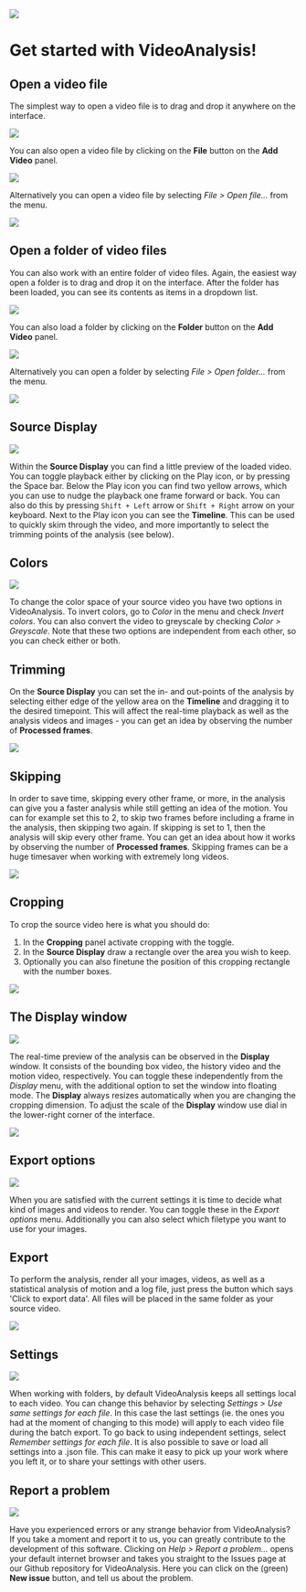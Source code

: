 ![](img/ritmo.png)

# Get started with VideoAnalysis!

## Open a video file

The simplest way to open a video file is to drag and drop it anywhere on the interface.

![](img/01_open_file_dragdrop.gif)

You can also open a video file by clicking on the **File** button on the **Add Video** panel.

![](img/01_open_file_UI.gif)

Alternatively you can open a video file by selecting _File \> Open
file\..._ from the menu.

![](img/01_open_file_menu.png)

## Open a folder of video files

You can also work with an entire folder of video files. Again, the
easiest way open a folder is to drag and drop it on the interface. After the folder has been loaded, you can see its contents as items in a dropdown list.

![](img/02_open_folder_dragdrop.gif)

You can also load a folder by clicking on the **Folder** button on the **Add Video** panel.

![](img/02_open_folder_UI.gif)

Alternatively you can open a folder by selecting _File \> Open
folder\..._ from the menu.

![](img/02_open_folder_menu.png)

## Source Display

![](img/SourceDisplay.png)

Within the **Source Display** you can find a little preview of the
loaded video. You can toggle playback either by clicking on the Play
icon, or by pressing the Space bar. Below the Play icon you can find two yellow arrows, which you can use to nudge the playback one frame forward or back. You can also do this by pressing `Shift + Left` arrow or `Shift + Right` arrow on your keyboard. Next to the Play icon you can see the **Timeline**. This can be used to quickly skim through the video, and more importantly to select the trimming points of the analysis (see below).

## Colors

![](img/Color.png)

To change the color space of your source video you have two options in VideoAnalysis. To invert colors, go to _Color_ in the menu and check _Invert colors_. You can also convert the video to greyscale by checking _Color \> Greyscale_. Note that these two options are independent from each other, so you can check either or both.

## Trimming

On the **Source Display** you can set the in- and out-points of the
analysis by selecting either edge of the yellow area on the **Timeline** and dragging it to the desired timepoint. This will affect the real-time playback as well as the analysis videos and images - you can get an idea by observing the number of **Processed frames**.

![](img/04_trimming.gif)

## Skipping

In order to save time, skipping every other frame, or more, in the
analysis can give you a faster analysis while still getting an idea of the motion. You can for example set this to 2, to skip two frames before including a frame in the analysis, then skipping two again. If skipping is set to 1, then the analysis will skip every other frame. You can get an idea about how it works by observing the number of **Processed frames**. Skipping frames can be a huge timesaver when working with extremely long videos.

![](img/05_skipping.png)

## Cropping

To crop the source video here is what you should do:

1.  In the **Cropping** panel activate cropping with the toggle.
2.  In the **Source Display** draw a rectangle over the area you wish to keep.
3.  Optionally you can also finetune the position of this cropping
    rectangle with the number boxes.

![](img/03_cropping.gif)

## The Display window

![](img/DisplayWindow.png)

The real-time preview of the analysis can be observed in the **Display** window. It consists of the bounding box video, the history video and the motion video, respectively. You can toggle these independently from the _Display_ menu, with the additional option to set the window into floating mode. The **Display** always resizes automatically when you are changing the cropping dimension. To adjust the scale of the **Display** window use dial in the lower-right corner of the interface.

![](img/DisplayScale.png)

## Export options

![](img/ExportOptions.png)

When you are satisfied with the current settings it is time to decide
what kind of images and videos to render. You can toggle these in the
_Export options_ menu. Additionally you can also select which filetype you want to use for your images.

## Export

To perform the analysis, render all your images, videos, as well as a
statistical analysis of motion and a log file, just press the button
which says \'Click to export data\'. All files will be placed in the
same folder as your source video.

![](img/ExportButton.png)

## Settings

![](img/Settings.png)

When working with folders, by default VideoAnalysis keeps all settings local to each video. You can change this behavior by selecting _Settings \> Use same settings for each file_. In this case the last settings (ie. the ones you had at the moment of changing to this mode) will apply to each video file during the batch export. To go back to using independent settings, select _Remember settings for each file_. It is also possible to save or load all settings into a .json file. This can make it easy to pick up your work where you left it, or to share your settings with other users.

## Report a problem

![](img/report.png)

Have you experienced errors or any strange behavior from VideoAnalysis? If you take a moment and report it to us, you can greatly contribute to the development of this software. Clicking on _Help \> Report a problem\..._ opens your default internet browser and takes you straight to the Issues page at our Github repository for VideoAnalysis. Here you can click on the (green) **New issue** button, and tell us about the problem.
